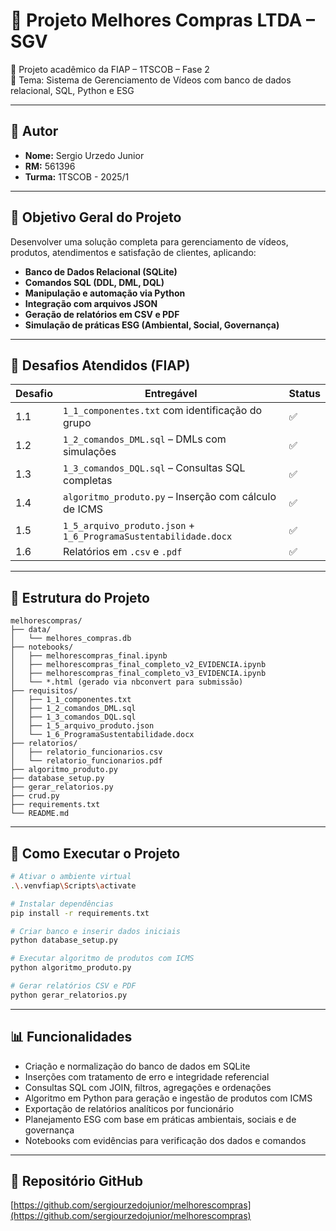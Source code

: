 # 🛒 Projeto Melhores Compras LTDA – SGV

📘 Projeto acadêmico da FIAP – 1TSCOB – Fase 2  
🎯 Tema: Sistema de Gerenciamento de Vídeos com banco de dados relacional, SQL, Python e ESG

---

## 👤 Autor

- **Nome:** Sergio Urzedo Junior  
- **RM:** 561396  
- **Turma:** 1TSCOB - 2025/1

---

## 🎯 Objetivo Geral do Projeto

Desenvolver uma solução completa para gerenciamento de vídeos, produtos, atendimentos e satisfação de clientes, aplicando:

- **Banco de Dados Relacional (SQLite)**
- **Comandos SQL (DDL, DML, DQL)**
- **Manipulação e automação via Python**
- **Integração com arquivos JSON**
- **Geração de relatórios em CSV e PDF**
- **Simulação de práticas ESG (Ambiental, Social, Governança)**

---

## 📌 Desafios Atendidos (FIAP)

| Desafio | Entregável                                      | Status |
|---------|--------------------------------------------------|--------|
| 1.1     | `1_1_componentes.txt` com identificação do grupo | ✅     |
| 1.2     | `1_2_comandos_DML.sql` – DMLs com simulações     | ✅     |
| 1.3     | `1_3_comandos_DQL.sql` – Consultas SQL completas | ✅     |
| 1.4     | `algoritmo_produto.py` – Inserção com cálculo de ICMS | ✅     |
| 1.5     | `1_5_arquivo_produto.json` + `1_6_ProgramaSustentabilidade.docx` | ✅     |
| 1.6     | Relatórios em `.csv` e `.pdf`                    | ✅     |

---

## 📂 Estrutura do Projeto

```plaintext
melhorescompras/
├── data/
│   └── melhores_compras.db
├── notebooks/
│   ├── melhorescompras_final.ipynb
│   ├── melhorescompras_final_completo_v2_EVIDENCIA.ipynb
│   ├── melhorescompras_final_completo_v3_EVIDENCIA.ipynb
│   └── *.html (gerado via nbconvert para submissão)
├── requisitos/
│   ├── 1_1_componentes.txt
│   ├── 1_2_comandos_DML.sql
│   ├── 1_3_comandos_DQL.sql
│   ├── 1_5_arquivo_produto.json
│   └── 1_6_ProgramaSustentabilidade.docx
├── relatorios/
│   ├── relatorio_funcionarios.csv
│   └── relatorio_funcionarios.pdf
├── algoritmo_produto.py
├── database_setup.py
├── gerar_relatorios.py
├── crud.py
├── requirements.txt
└── README.md
```

---

## 🚀 Como Executar o Projeto

```bash
# Ativar o ambiente virtual
.\.venvfiap\Scripts\activate

# Instalar dependências
pip install -r requirements.txt

# Criar banco e inserir dados iniciais
python database_setup.py

# Executar algoritmo de produtos com ICMS
python algoritmo_produto.py

# Gerar relatórios CSV e PDF
python gerar_relatorios.py
```

---

## 📊 Funcionalidades

- Criação e normalização do banco de dados em SQLite
- Inserções com tratamento de erro e integridade referencial
- Consultas SQL com JOIN, filtros, agregações e ordenações
- Algoritmo em Python para geração e ingestão de produtos com ICMS
- Exportação de relatórios analíticos por funcionário
- Planejamento ESG com base em práticas ambientais, sociais e de governança
- Notebooks com evidências para verificação dos dados e comandos

---

## 📎 Repositório GitHub

[https://github.com/sergiourzedojunior/melhorescompras](https://github.com/sergiourzedojunior/melhorescompras)
